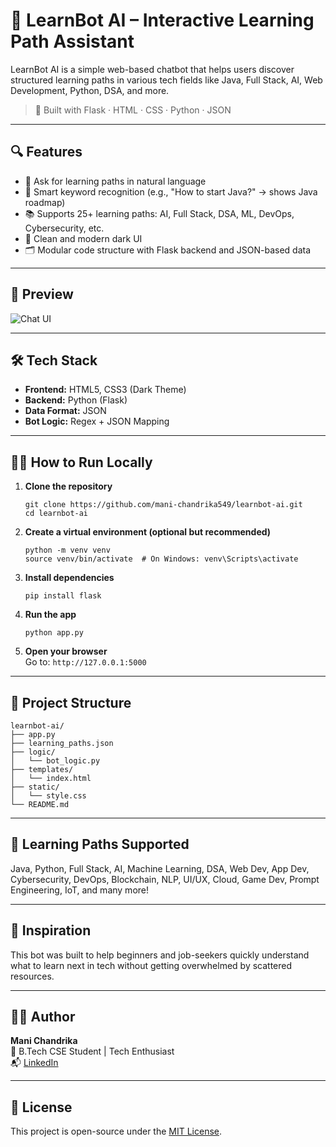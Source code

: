 # 🤖 LearnBot AI – Interactive Learning Path Assistant

LearnBot AI is a simple web-based chatbot that helps users discover structured learning paths in various tech fields like Java, Full Stack, AI, Web Development, Python, DSA, and more.

> 🚀 Built with Flask · HTML · CSS · Python · JSON

---

## 🔍 Features

- 💬 Ask for learning paths in natural language  
- 🧠 Smart keyword recognition (e.g., "How to start Java?" → shows Java roadmap)  
- 📚 Supports 25+ learning paths: AI, Full Stack, DSA, ML, DevOps, Cybersecurity, etc.  
- 🌙 Clean and modern dark UI  
- 🗂️ Modular code structure with Flask backend and JSON-based data

---

## 📸 Preview

![Chat UI](preview.png) <!-- Replace with your screenshot or remove -->

---

## 🛠️ Tech Stack

- **Frontend:** HTML5, CSS3 (Dark Theme)
- **Backend:** Python (Flask)
- **Data Format:** JSON
- **Bot Logic:** Regex + JSON Mapping

---

## 🧑‍💻 How to Run Locally

1. **Clone the repository**  
   ```
   git clone https://github.com/mani-chandrika549/learnbot-ai.git
   cd learnbot-ai
   ```

2. **Create a virtual environment (optional but recommended)**  
   ```
   python -m venv venv
   source venv/bin/activate  # On Windows: venv\Scripts\activate
   ```

3. **Install dependencies**  
   ```
   pip install flask
   ```

4. **Run the app**  
   ```
   python app.py
   ```

5. **Open your browser**  
   Go to: `http://127.0.0.1:5000`

---

## 📁 Project Structure

```
learnbot-ai/
├── app.py
├── learning_paths.json
├── logic/
│   └── bot_logic.py
├── templates/
│   └── index.html
├── static/
│   └── style.css
└── README.md
```

---

## 🌟 Learning Paths Supported

Java, Python, Full Stack, AI, Machine Learning, DSA, Web Dev, App Dev, Cybersecurity, DevOps, Blockchain, NLP, UI/UX, Cloud, Game Dev, Prompt Engineering, IoT, and many more!

---

## 🧠 Inspiration

This bot was built to help beginners and job-seekers quickly understand what to learn next in tech without getting overwhelmed by scattered resources.

---

## 🙋‍♀️ Author

**Mani Chandrika**  
💼 B.Tech CSE Student | Tech Enthusiast  
📬 [LinkedIn](https://www.linkedin.com/in/mani-chandrika549)

---

## 📌 License

This project is open-source under the [MIT License](LICENSE).
